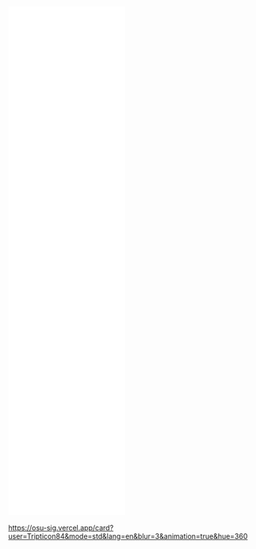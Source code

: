 <img src="https://github.com/Tripticon84/Tripticon84/blob/main/github-metrics.svg" alt="Metrics">


https://osu-sig.vercel.app/card?user=Tripticon84&mode=std&lang=en&blur=3&animation=true&hue=360
